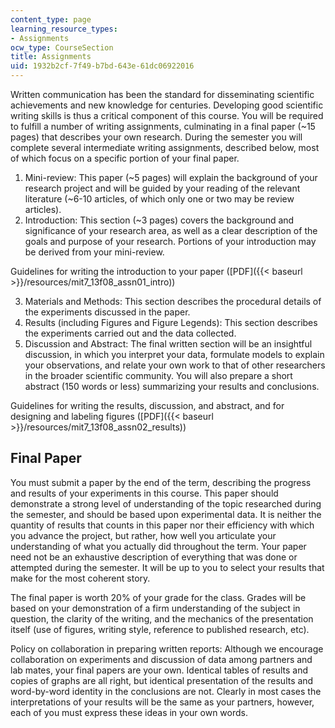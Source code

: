 ```yaml
---
content_type: page
learning_resource_types:
- Assignments
ocw_type: CourseSection
title: Assignments
uid: 1932b2cf-7f49-b7bd-643e-61dc06922016
---
```


Written communication has been the standard for disseminating scientific achievements and new knowledge for centuries. Developing good scientific writing skills is thus a critical component of this course. You will be required to fulfill a number of writing assignments, culminating in a final paper (~15 pages) that describes your own research. During the semester you will complete several intermediate writing assignments, described below, most of which focus on a specific portion of your final paper.

1.  Mini-review: This paper (~5 pages) will explain the background of your research project and will be guided by your reading of the relevant literature (~6-10 articles, of which only one or two may be review articles).
2.  Introduction: This section (~3 pages) covers the background and significance of your research area, as well as a clear description of the goals and purpose of your research. Portions of your introduction may be derived from your mini-review.

Guidelines for writing the introduction to your paper ([PDF]({{< baseurl >}}/resources/mit7_13f08_assn01_intro))

3.  Materials and Methods: This section describes the procedural details of the experiments discussed in the paper.
4.  Results (including Figures and Figure Legends): This section describes the experiments carried out and the data collected.
5.  Discussion and Abstract: The final written section will be an insightful discussion, in which you interpret your data, formulate models to explain your observations, and relate your own work to that of other researchers in the broader scientific community. You will also prepare a short abstract (150 words or less) summarizing your results and conclusions.

Guidelines for writing the results, discussion, and abstract, and for designing and labeling figures ([PDF]({{< baseurl >}}/resources/mit7_13f08_assn02_results))

Final Paper
-----------

You must submit a paper by the end of the term, describing the progress and results of your experiments in this course. This paper should demonstrate a strong level of understanding of the topic researched during the semester, and should be based upon experimental data. It is neither the quantity of results that counts in this paper nor their efficiency with which you advance the project, but rather, how well you articulate your understanding of what you actually did throughout the term. Your paper need not be an exhaustive description of everything that was done or attempted during the semester. It will be up to you to select your results that make for the most coherent story.

The final paper is worth 20% of your grade for the class. Grades will be based on your demonstration of a firm understanding of the subject in question, the clarity of the writing, and the mechanics of the presentation itself (use of figures, writing style, reference to published research, etc).

Policy on collaboration in preparing written reports: Although we encourage collaboration on experiments and discussion of data among partners and lab mates, your final papers are your own. Identical tables of results and copies of graphs are all right, but identical presentation of the results and word-by-word identity in the conclusions are not. Clearly in most cases the interpretations of your results will be the same as your partners, however, each of you must express these ideas in your own words.